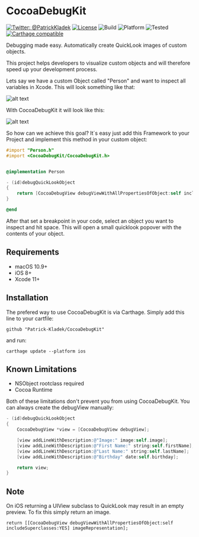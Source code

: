 CocoaDebugKit
============
[![Twitter: @PatrickKladek](https://img.shields.io/badge/twitter-@PatrickKladek-orange.svg?style=flat)](https://twitter.com/PatrickKladek)
[![License](https://img.shields.io/badge/license-MIT-green.svg?style=flat)](https://github.com/Patrick-Kladek/CocoaDebugKit/blob/master/LICENSE.md)
![Build](https://img.shields.io/badge/build-Xcode%2011-blue.svg)
![Platform](https://img.shields.io/badge/platform-macOS%2010.9+%20|%20iOS%208.0+-blue.svg)
![Tested](https://img.shields.io/badge/tested-macOS%2010.9%20|%20iOS%208.0-blue.svg)
[![Carthage compatible](https://img.shields.io/badge/Carthage-compatible-4BC51D.svg?style=flat)](https://github.com/Carthage/Carthage)


Debugging made easy. Automatically create QuickLook images of custom objects.


This project helps developers to visualize custom objects and will therefore speed up your development process.

Lets say we have a custom Object called "Person" and want to inspect all variables in Xcode. This will look something like that:

![alt text](https://raw.githubusercontent.com/Patrick-Kladek/CocoaDebugKit/master/Doc/old%20Debug.png "Classic Debug View")

With CocoaDebugKit it will look like this:

![alt text](https://raw.githubusercontent.com/Patrick-Kladek/CocoaDebugKit/master/Doc/new%20Debug.png "Debug View with custom rendered QuickLook image")


So how can we achieve this goal? It´s easy just add this Framework to your Project and implement this method in your custom object:

```objective-c
#import "Person.h"
#import <CocoaDebugKit/CocoaDebugKit.h>


@implementation Person

- (id)debugQuickLookObject
{
    return [CocoaDebugView debugViewWithAllPropertiesOfObject:self includeSuperclasses:YES];
}

@end
```

After that set a breakpoint in your code, select an object you want to inspect and hit space. This will open a small quicklook popover with the contents of your object.



## Requirements
- macOS 10.9+
- iOS 8+
- Xcode 11+

## Installation

The prefered way to use CocoaDebugKit is via Carthage. Simply add this line to your cartfile:

```
github "Patrick-Kladek/CocoaDebugKit"
```

and run:

```
carthage update --platform ios
```

## Known Limitations
- NSObject rootclass required
- Cocoa Runtime

Both of these limitations don't prevent you from using CocoaDebugKit. You can always create the debugView manually:

```objective-c
- (id)debugQuickLookObject
{
    CocoaDebugView *view = [CocoaDebugView debugView];

    [view addLineWithDescription:@"Image:" image:self.image];
    [view addLineWithDescription:@"First Name:" string:self.firstName];
    [view addLineWithDescription:@"Last Name:" string:self.lastName];
    [view addLineWithDescription:@"Birthday" date:self.birthday];

    return view;
}

```

## Note
On iOS returning a UIView subclass to QuickLook may result in an empty preview. To fix this simply return an image.

```objecitve-c
return [[CocoaDebugView debugViewWithAllPropertiesOfObject:self includeSuperclasses:YES] imageRepresentation];
```

